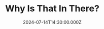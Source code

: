 ---
video:
  type: vimeo
  id: 983913025
speaker:
  permalink: bart-wilkins
  name: 3. Bart Wilkins
title: Why Is That In There?
image: https://i.imgur.com/QkZPEs3.png
date: 2024-07-14T14:30:00.000Z
series: "scripture-under-scrutiny"
---